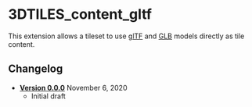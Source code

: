 # 3DTILES_content_gltf

This extension allows a tileset to use [glTF](https://github.com/KhronosGroup/glTF/tree/master/specification/2.0) and [GLB](https://github.com/KhronosGroup/glTF/tree/master/specification/2.0#glb-file-format-specification) models directly as tile content.

## Changelog

* [**Version 0.0.0**](0.0.0/README.md) November 6, 2020
    * Initial draft